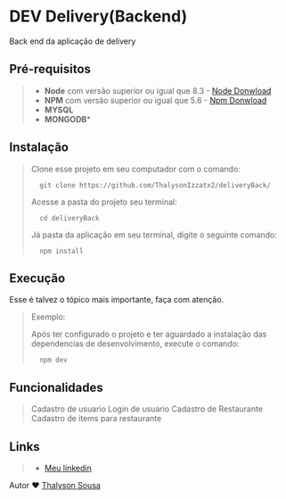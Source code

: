 # DEV Delivery(Backend)

Back end da aplicação de delivery

## Pré-requisitos

> - **Node** com versão superior ou igual que 8.3 - [Node Donwload](https://nodejs.org/pt-br/download/)
> - **NPM** com versão superior ou igual que 5.6 - [Npm Donwload](https://www.npmjs.com/package/download)
> - **MYSQL**
> - **MONGODB***

## Instalação

> Clone esse projeto em seu computador com o comando:
> ```
> 	git clone https://github.com/ThalysonIzzatx2/deliveryBack/
> ```
> Acesse a pasta do projeto seu terminal:
> ```
> 	cd deliveryBack
> ```
> Já pasta da aplicação em seu terminal, digite o seguinte comando:
> ```
> 	npm install
> ```

## Execução

Esse é talvez o tópico mais importante, faça com atenção.

> Exemplo: 
>
> Após ter configurado o projeto e ter aguardado a instalação das dependencias de desenvolvimento, execute o comando:
> ```
> 	npm dev
> ```

## Funcionalidades

> Cadastro de usuario
> Login de usuario
> Cadastro de Restaurante
> Cadastro de items para restaurante


## Links

> - [Meu linkedin](https://www.linkedin.com/in/thalysonsousa/)


Autor ❤ [Thalyson Sousa](https://www.linkedin.com/in/thalysonsousa/)
